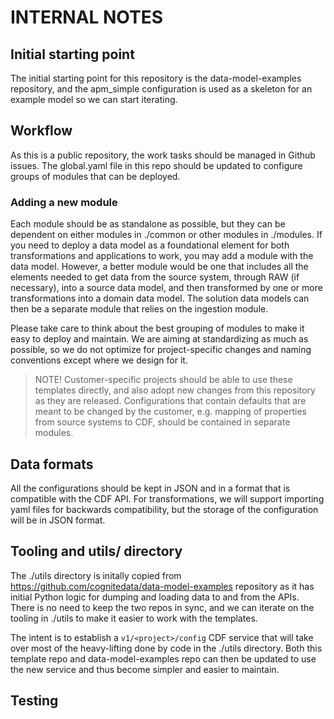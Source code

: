 # INTERNAL NOTES

## Initial starting point

The initial starting point for this repository is the data-model-examples repository, and
the apm_simple configuration is used as a skeleton for an example model so we can start iterating.

## Workflow

As this is a public repository, the work tasks should be managed in Github issues.
The global.yaml file in this repo should be updated to configure groups of modules that
can be deployed.

### Adding a new module

Each module should be as standalone as possible, but they can be dependent on either modules
in ./common or other modules in ./modules. If you need to deploy a data model as a foundational
element for both transformations and applications to work, you may add a module with the data model.
However, a better module would be one that includes all the elements needed to get data from the
source system, through RAW (if necessary), into a source data model, and then transformed by one or
more transformations into a domain data model. The solution data models can then be a separate module
that relies on the ingestion module.

Please take care to think about the best grouping of modules to make it easy to deploy and maintain.
We are aiming at standardizing as much as possible, so we do not optimize for project-specific
changes and naming conventions except where we design for it.

> NOTE! Customer-specific projects should be able to use these templates directly, and also adopt
> new changes from this repository as they are released.
> Configurations that contain defaults that are meant to be changed by the customer, e.g. mapping
> of properties from source systems to CDF, should be contained in separate modules.

## Data formats

All the configurations should be kept in JSON and in a format that is compatible with the CDF API.
For transformations, we will support importing yaml files for backwards compatibility, but the storage
of the configuration will be in JSON format.

## Tooling and utils/ directory

The ./utils directory is initally copied from <https://github.com/cognitedata/data-model-examples>
repository as it has initial Python logic for dumping and loading data to and from the APIs.
There is no need to keep the two repos in sync, and we can iterate on the tooling in ./utils
to make it easier to work with the templates.

The intent is to establish a `v1/<project>/config` CDF service that will take over most
of the heavy-lifting done by code in the ./utils directory. Both this template repo and
data-model-examples repo can then be updated to use the new service and thus become
simpler and easier to maintain.

## Testing

